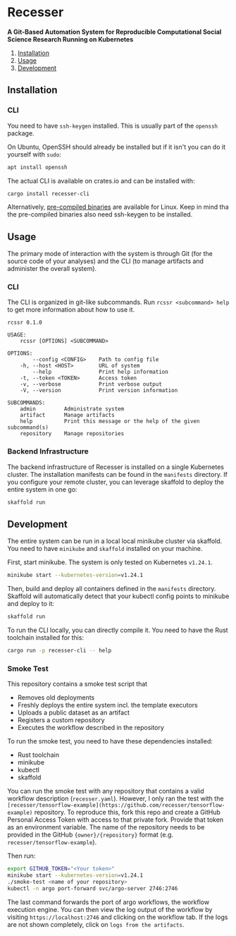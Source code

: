 # Recesser

**A Git-Based Automation System for Reproducible Computational Social Science Research Running on
Kubernetes**

1. [Installation](#installation)
2. [Usage](#usage)
3. [Development](#development)

## Installation

### CLI

You need to have `ssh-keygen` installed. This is usually part of the `openssh` package.

On Ubuntu, OpenSSH should already be installed but if it isn't you can do it yourself with `sudo`:

```bash
apt install openssh
```

The actual CLI is available on crates.io and can be installed with:

```bash
cargo install recesser-cli
```

Alternatively, [pre-compiled binaries](https://github.com/recesser/recesser/releases) are available
for Linux. Keep in mind tha the pre-compiled binaries also need ssh-keygen to be installed.

## Usage

The primary mode of interaction with the system is through Git (for the source code of your
analyses) and the CLI (to manage artifacts and administer the overall system).

### CLI

The CLI is organized in git-like subcommands. Run `rcssr <subcommand> help` to get more information
about how to use it.

```
rcssr 0.1.0

USAGE:
    rcssr [OPTIONS] <SUBCOMMAND>

OPTIONS:
        --config <CONFIG>    Path to config file
    -h, --host <HOST>        URL of system
        --help               Print help information
    -t, --token <TOKEN>      Access token
    -v, --verbose            Print verbose output
    -V, --version            Print version information

SUBCOMMANDS:
    admin         Administrate system
    artifact      Manage artifacts
    help          Print this message or the help of the given subcommand(s)
    repository    Manage repositories
```

### Backend Infrastructure

The backend infrastructure of Recesser is installed on a single Kubernetes cluster. The installation
manifests can be found in the `manifests` directory. If you configure your remote cluster, you can
leverage skaffold to deploy the entire system in one go:

```bash
skaffold run
```

## Development

The entire system can be run in a local local minikube cluster via skaffold. You need to have
`minikube` and `skaffold` installed on your machine.

First, start minikube. The system is only tested on Kubernetes `v1.24.1`.

```bash
minikube start --kubernetes-version=v1.24.1
```

Then, build and deploy all containers defined in the `manifests` directory. Skaffold will
automatically detect that your kubectl config points to minikube and deploy to it:

```bash
skaffold run
```

To run the CLI locally, you can directly compile it. You need to have the Rust toolchain installed
for this:

```bash
cargo run -p recesser-cli -- help
```

### Smoke Test

This repository contains a smoke test script that

- Removes old deployments
- Freshly deploys the entire system incl. the template executors
- Uploads a public dataset as an artifact
- Registers a custom repository
- Executes the workflow described in the repository

To run the smoke test, you need to have these dependencies installed:

- Rust toolchain
- minikube
- kubectl
- skaffold

You can run the smoke test with any repository that contains a valid workflow description
(`recesser.yaml`). However, I only ran the test with the
`[recesser/tensorflow-example](https://github.com/recesser/tensorflow-example)` repository. To
reproduce this, fork this repo and create a GitHub Personal Access Token with access to that private
fork. Provide that token as an environment variable. The name of the repository needs to be provided
in the GitHub `{owner}/{repository}` format (e.g. `recesser/tensorflow-example`).

Then run:

```bash
export GITHUB_TOKEN="<Your token>"
minikube start --kubernetes-version=v1.24.1
./smoke-test <name of your repository>
kubectl -n argo port-forward svc/argo-server 2746:2746
```

The last command forwards the port of argo workflows, the workflow execution engine. You can then
view the log output of the workflow by visiting `https://localhost:2746` and clicking on the
workflow tab. If the logs are not shown completely, click on `logs from the artifacts`.
